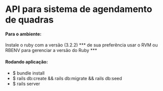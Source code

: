 # API para sistema de agendamento de quadras

#### Para o ambiente:
Instale o ruby com a versão (3.2.2) 
*** de sua preferência usar o RVM ou RBENV para gerenciar a versão do Ruby ***

#### Rodando aplicação:
- $ bundle install
- $ rails db:create && rails db:migrate && rails db:seed
- $ rails server